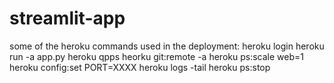 # streamlit-app

some of the heroku commands used in the deployment:
  heroku login
  heroku run -a app.py
  heroku qpps
  heorku git:remote -a <APP NAME>
  heroku ps:scale web=1
  heroku config:set PORT=XXXX
  heroku logs -tail
  heroku ps:stop <APP NAME>
  
  
  
  
  
  
  
  
